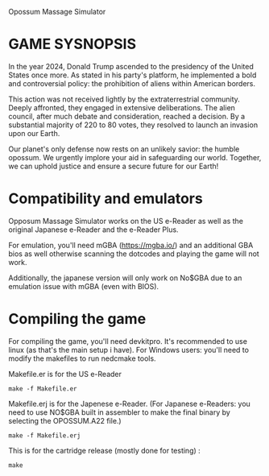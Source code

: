 Opossum Massage Simulator

GAME SYSNOPSIS
===============
In the year 2024, Donald Trump ascended to the presidency of the United States once more. 
As stated in his party's platform, he implemented a bold and controversial policy: the prohibition of aliens within American borders.

This action was not received lightly by the extraterrestrial community. 
Deeply affronted, they engaged in extensive deliberations. 
The alien council, after much debate and consideration, reached a decision. 
By a substantial majority of 220 to 80 votes, they resolved to launch an invasion upon our Earth.

Our planet's only defense now rests on an unlikely savior: the humble opossum. We urgently implore your aid in safeguarding our world. Together, we can uphold justice and ensure a secure future for our Earth!

Compatibility and emulators
============================
Opposum Massage Simulator works on the US e-Reader as well as the original Japanese e-Reader and the e-Reader Plus.

For emulation, you'll need mGBA (https://mgba.io/) and an additional GBA bios as well otherwise scanning the dotcodes
and playing the game will not work.

Additionally, the japanese version will only work on No$GBA due to an emulation issue with mGBA (even with BIOS).

Compiling the game
=====================
For compiling the game, you'll need devkitpro.
It's recommended to use linux (as that's the main setup i have). 
For Windows users: you'll need to modify the makefiles to run nedcmake tools.

Makefile.er is for the US e-Reader
```
make -f Makefile.er
```

Makefile.erj is for the Japenese e-Reader. (For Japanese e-Readers: you need to use NO$GBA built in assembler to make the final binary by selecting the OPOSSUM.A22 file.)
```
make -f Makefile.erj
```

This is for the cartridge release (mostly done for testing) :
```
make
```

